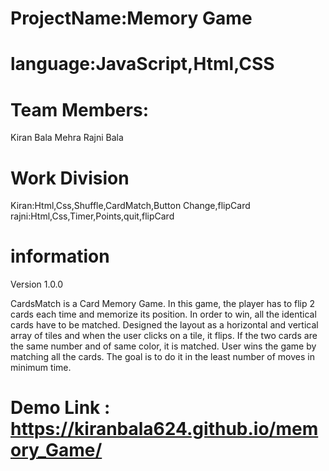 # ProjectName:Memory Game

# language:JavaScript,Html,CSS

# Team Members:
Kiran Bala Mehra
Rajni Bala

# Work Division
Kiran:Html,Css,Shuffle,CardMatch,Button Change,flipCard
rajni:Html,Css,Timer,Points,quit,flipCard

# information
Version 1.0.0

CardsMatch is a Card Memory Game. In this game, the player has to flip 2 cards each time and memorize its position. In order to win, all the identical cards have to be matched. Designed the layout as a horizontal and vertical array of tiles and when the user clicks on a tile, it flips. If the two cards are the same number and of same color, it is matched. User wins the game by matching all the cards. The goal is to do it in the least number of moves in minimum time.

# Demo Link :  https://kiranbala624.github.io/memory_Game/






